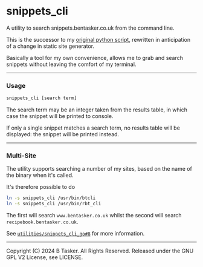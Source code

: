 # snippets_cli

A utility to search snippets.bentasker.co.uk from the command line.

This is the successor to my [original python script](https://github.com/bentasker/snippets_cli), rewritten in anticipation of a change in static site generator.

Basically a tool for my own convenience, allows me to grab and search snippets without leaving the comfort of my terminal.


---

### Usage

```sh
snippets_cli [search term]
```

The search term may be an integer taken from the results table, in which case the snippet will be printed to console.

If only a single snippet matches a search term, no results table will be displayed: the snippet will be printed instead.

---

### Multi-Site

The utility supports searching a number of my sites, based on the name of the binary when it's called.

It's therefore possible to do

```sh
ln -s snippets_cli /usr/bin/btcli
ln -s snippets_cli /usr/bin/rbt_cli
```

The first will search `www.bentasker.co.uk` whilst the second will search `recipebook.bentasker.co.uk`. 

See [`utilities/snippets_cli_go#8`](https://projects.bentasker.co.uk/gils_projects/issue/utilities/snippets_cli_go/8.html) for more information.


---

Copyright (C) 2024 B Tasker. All Rights Reserved. Released under the GNU GPL V2 License, see LICENSE.
